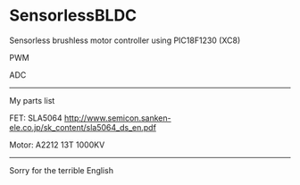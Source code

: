 # SensorlessBLDC
Sensorless brushless motor controller using PIC18F1230 (XC8)

PWM

ADC

-------------------------------------------
My parts list

FET: SLA5064 http://www.semicon.sanken-ele.co.jp/sk_content/sla5064_ds_en.pdf

Motor: A2212 13T 1000KV

-------------------------------------------
Sorry for the terrible English
